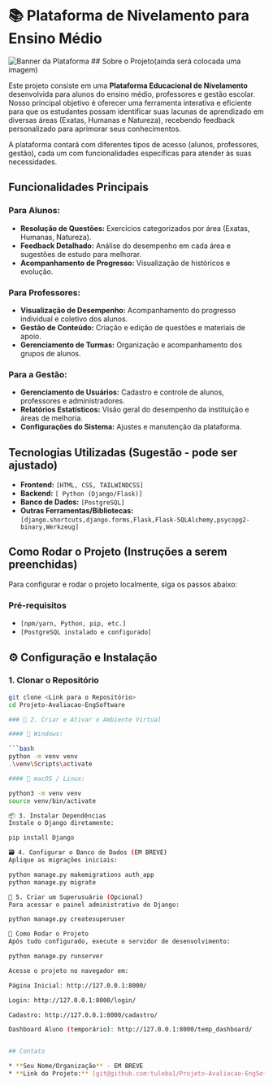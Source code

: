 # 📚 Plataforma de Nivelamento para Ensino Médio

![Banner da Plataforma](link_para_imagem_do_projeto.png) ## Sobre o Projeto(ainda será colocada uma imagem)

Este projeto consiste em uma **Plataforma Educacional de Nivelamento** desenvolvida para alunos do ensino médio, professores e gestão escolar. Nosso principal objetivo é oferecer uma ferramenta interativa e eficiente para que os estudantes possam identificar suas lacunas de aprendizado em diversas áreas (Exatas, Humanas e Natureza), recebendo feedback personalizado para aprimorar seus conhecimentos.

A plataforma contará com diferentes tipos de acesso (alunos, professores, gestão), cada um com funcionalidades específicas para atender às suas necessidades.

## Funcionalidades Principais

### Para Alunos:
* **Resolução de Questões:** Exercícios categorizados por área (Exatas, Humanas, Natureza).
* **Feedback Detalhado:** Análise do desempenho em cada área e sugestões de estudo para melhorar.
* **Acompanhamento de Progresso:** Visualização de históricos e evolução.

### Para Professores:
* **Visualização de Desempenho:** Acompanhamento do progresso individual e coletivo dos alunos.
* **Gestão de Conteúdo:** Criação e edição de questões e materiais de apoio.
* **Gerenciamento de Turmas:** Organização e acompanhamento dos grupos de alunos.

### Para a Gestão:
* **Gerenciamento de Usuários:** Cadastro e controle de alunos, professores e administradores.
* **Relatórios Estatísticos:** Visão geral do desempenho da instituição e áreas de melhoria.
* **Configurações do Sistema:** Ajustes e manutenção da plataforma.

## Tecnologias Utilizadas (Sugestão - pode ser ajustado)

* **Frontend:** `[HTML, CSS, TAILWINDCSS]`
* **Backend:** `[ Python (Django/Flask)]`
* **Banco de Dados:** `[PostgreSQL]`
* **Outras Ferramentas/Bibliotecas:** `[django.shortcuts,django.forms,Flask,Flask-SQLAlchemy,psycopg2-binary,Werkzeug]`

## Como Rodar o Projeto (Instruções a serem preenchidas)

Para configurar e rodar o projeto localmente, siga os passos abaixo:

### Pré-requisitos
* `[npm/yarn, Python, pip, etc.]`
* `[PostgreSQL instalado e configurado]`

## ⚙️ Configuração e Instalação

### 1. Clonar o Repositório

```bash
git clone <Link para o Repositório>
cd Projeto-Avaliacao-EngSoftware

### 🧱 2. Criar e Ativar o Ambiente Virtual

#### 🔹 Windows:

```bash
python -m venv venv
.\venv\Scripts\activate

#### 🔸 macOS / Linux:

python3 -m venv venv
source venv/bin/activate

📦 3. Instalar Dependências
Instale o Django diretamente:

pip install Django

🗃️ 4. Configurar o Banco de Dados (EM BREVE)
Aplique as migrações iniciais:

python manage.py makemigrations auth_app
python manage.py migrate

👤 5. Criar um Superusuário (Opcional)
Para acessar o painel administrativo do Django:

python manage.py createsuperuser

🚀 Como Rodar o Projeto
Após tudo configurado, execute o servidor de desenvolvimento:

python manage.py runserver

Acesse o projeto no navegador em:

Página Inicial: http://127.0.0.1:8000/

Login: http://127.0.0.1:8000/login/

Cadastro: http://127.0.0.1:8000/cadastro/

Dashboard Aluno (temporário): http://127.0.0.1:8000/temp_dashboard/


## Contato

* **Seu Nome/Organização** - EM BREVE
* **Link do Projeto:** [git@github.com:tuleba1/Projeto-Avaliacao-EngSoftware.git]
